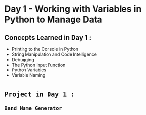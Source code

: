 # Day 1 - Working with Variables in Python to Manage Data

<h2>Concepts Learned in Day 1 :</h2>

- Printing to the Console in Python
- String Manipulation and Code Intelligence
- Debugging
- The Python Input Function
- Python Variables
- Variable Naming
<pre><h2>Project in Day 1 :</h2><h3>Band Name Generator</h3></pre>

